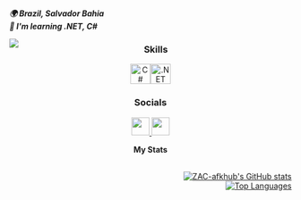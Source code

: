 ***🌍  Brazil, Salvador Bahia***
<br>
***🧠  I'm learning .NET, C#***

<img src='https://avatars.githubusercontent.com/u/9011267?v=4' align='left'/>

<div align='center'>


     
### Skills

<a href="https://docs.microsoft.com/en-us/dotnet/csharp/" target="_blank" rel="noreferrer"><img src="https://raw.githubusercontent.com/danielcranney/readme-generator/main/public/icons/skills/csharp-colored.svg" width="36" height="36" alt="C#" /></a><a href="https://dotnet.microsoft.com/en-us/" target="_blank" rel="noreferrer"><img src="https://raw.githubusercontent.com/danielcranney/readme-generator/main/public/icons/skills/dot-net-colored.svg" width="36" height="36" alt=".NET" /></a>


### Socials

 <a href="https://www.github.com/ZAC-afkhub" target="_blank" rel="noreferrer"> <picture> <source media="(prefers-color-scheme: dark)" srcset="https://raw.githubusercontent.com/danielcranney/readme-generator/main/public/icons/socials/github-dark.svg" /> <source media="(prefers-color-scheme: light)" srcset="https://raw.githubusercontent.com/danielcranney/readme-generator/main/public/icons/socials/github.svg" /> <img src="https://raw.githubusercontent.com/danielcranney/readme-generator/main/public/icons/socials/github.svg" width="32" height="32" /> </picture> </a> <a href="https://www.linkedin.com/in/isaac-silva-353b5a290/" target="_blank" rel="noreferrer"> <picture> <source media="(prefers-color-scheme: dark)" srcset="https://raw.githubusercontent.com/danielcranney/readme-generator/main/public/icons/socials/linkedin-dark.svg" /> <source media="(prefers-color-scheme: light)" srcset="https://raw.githubusercontent.com/danielcranney/readme-generator/main/public/icons/socials/linkedin.svg" /> <img src="https://raw.githubusercontent.com/danielcranney/readme-generator/main/public/icons/socials/linkedin.svg" width="32" height="32" /> </picture> </a>
<br>

 <b>My Stats</b>
<div align='right'>
    
<br>
<a href="http://www.github.com/ZAC-afkhub"><img src="https://github-readme-stats.vercel.app/api?username=ZAC-afkhub&show_icons=true&hide=&count_private=true&title_color=000000&text_color=000000&icon_color=0891b2&bg_color=1c1917&hide_border=true&show_icons=true" alt="ZAC-afkhub's GitHub stats" /></a>
<br>
<a href="https://github.com/ZAC-afkhub" align="left"><img src="https://github-readme-stats.vercel.app/api/top-langs/?username=ZAC-afkhub&langs_count=10&title_color=000000&text_color=000000&icon_color=0891b2&bg_color=1c1917&hide_border=true&locale=en&custom_title=Top%20%Languages" alt="Top Languages" /></a>
</div>
